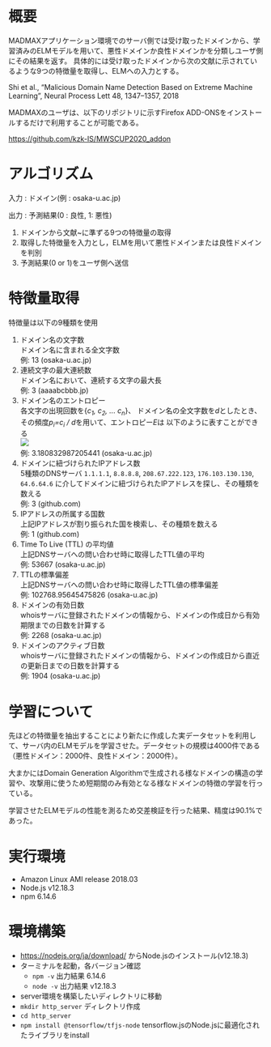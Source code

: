 # 概要
MADMAXアプリケーション環境でのサーバ側では受け取ったドメインから、学習済みのELMモデルを用いて、悪性ドメインか良性ドメインかを分類しユーザ側にその結果を返す。
具体的には受け取ったドメインから次の文献に示されているような9つの特徴量を取得し、ELMへの入力とする。

Shi et al., “Malicious Domain Name Detection Based on Extreme Machine Learning”, Neural Process Lett 48, 1347–1357, 2018

MADMAXのユーザは、以下のリポジトリに示すFirefox ADD-ONSをインストールするだけで利用することが可能である。

https://github.com/kzk-IS/MWSCUP2020_addon

# アルゴリズム

入力 : ドメイン(例 : osaka-u.ac.jp)

出力 : 予測結果(0 : 良性, 1: 悪性)
1. ドメインから文献~に準ずる9つの特徴量の取得
2. 取得した特徴量を入力とし，ELMを用いて悪性ドメインまたは良性ドメインを判別
3. 予測結果(0 or 1)をユーザ側へ送信

# 特徴量取得
特徴量は以下の9種類を使用

1. ドメイン名の文字数  
ドメイン名に含まれる全文字数  
例: 13 (osaka-u.ac.jp)
2. 連続文字の最大連続数  
ドメイン名において、連続する文字の最大長  
例: 3 (aaaabcbbb.jp)
3. ドメイン名のエントロピー  
各文字の出現回数を{*c<sub>1</sub>, c<sub>2</sub>, ... c<sub>n</sub>*}、
ドメイン名の全文字数を*d*としたとき、
その頻度*p<sub>i</sub>=c<sub>i</sub> / d*を用いて、エントロピー*E*は
以下のように表すことができる  
    <img src="https://latex.codecogs.com/gif.latex?\begin{align*}&space;E&space;=&space;-&space;\sum_{i=1}^{n}&space;p_{i}&space;\times&space;\log_{2}p_{i}&space;\end{align*}" />  
例: 3.180832987205441 (osaka-u.ac.jp)
4. ドメインに紐づけられたIPアドレス数  
5種類のDNSサーバ `1.1.1.1`, `8.8.8.8`, `208.67.222.123`, `176.103.130.130`, `64.6.64.6`
に介してドメインに紐づけられたIPアドレスを探し、その種類を数える  
例: 3 (github.com)
5. IPアドレスの所属する国数  
上記IPアドレスが割り振られた国を検索し、その種類を数える  
例: 1 (github.com)
6. Time To Live (TTL) の平均値  
上記DNSサーバへの問い合わせ時に取得したTTL値の平均  
例: 53667 (osaka-u.ac.jp)
7. TTLの標準偏差  
上記DNSサーバへの問い合わせ時に取得したTTL値の標準偏差  
例: 102768.95645475826 (osaka-u.ac.jp)
8. ドメインの有効日数  
whoisサーバに登録されたドメインの情報から、ドメインの作成日から有効期限までの日数を計算する  
例: 2268 (osaka-u.ac.jp)
9. ドメインのアクティブ日数  
whoisサーバに登録されたドメインの情報から、ドメインの作成日から直近の更新日までの日数を計算する  
例: 1904 (osaka-u.ac.jp)

# 学習について

先ほどの特徴量を抽出することにより新たに作成した実データセットを利用して、サーバ内のELMモデルを学習させた。データセットの規模は4000件である（悪性ドメイン：2000件、良性ドメイン：2000件）。

大まかにはDomain Generation Algorithmで生成される様なドメインの構造の学習や、攻撃用に使うため短期間のみ有効となる様なドメインの特徴の学習を行っている。

学習させたELMモデルの性能を測るため交差検証を行った結果、精度は90.1%であった。

# 実行環境
- Amazon Linux AMI release 2018.03
- Node.js v12.18.3
- npm 6.14.6

# 環境構築

- https://nodejs.org/ja/download/ からNode.jsのインストール(v12.18.3)
- ターミナルを起動，各バージョン確認
    - `npm -v` 出力結果 6.14.6
    - `node -v`  出力結果 v12.18.3
- server環境を構築したいディレクトリに移動
- `mkdir http_server` ディレクトリ作成
- `cd http_server`
- `npm install @tensorflow/tfjs-node` tensorflow.jsのNode.jsに最適化されたライブラリをinstall

